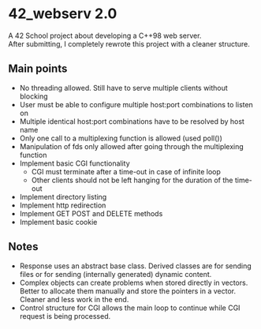 # 42_webserv 2.0
A 42 School project about developing a C++98 web server.<br>
After submitting, I completely rewrote this project with a cleaner structure.

## Main points

- No threading allowed. Still have to serve multiple clients without blocking
- User must be able to configure multiple host:port combinations to listen on
- Multiple identical host:port combinations have to be resolved by host name
- Only one call to a multiplexing function is allowed (used poll())
- Manipulation of fds only allowed after going through the multiplexing function
- Implement basic CGI functionality
	- CGI must terminate after a time-out in case of infinite loop
	- Other clients should not be left hanging for the duration of the time-out
- Implement directory listing
- Implement http redirection
- Implement GET POST and DELETE methods
- Implement basic cookie

## Notes

- Response uses an abstract base class. Derived classes are for sending files or for sending (internally generated) dynamic content.
- Complex objects can create problems when stored directly in vectors. Better to allocate them manually and store the pointers in a vector. Cleaner and less work in the end.
- Control structure for CGI allows the main loop to continue while CGI request is being processed.
